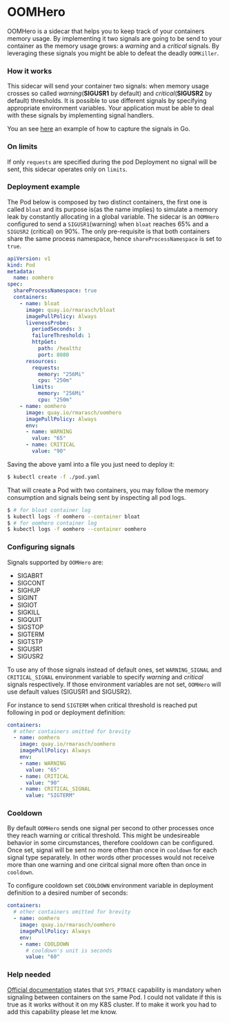 # OOMHero

OOMHero is a sidecar that helps you to keep track of your containers memory
usage. By implementing it two signals are going to be send to your container
as the memory usage grows: a _warning_ and a _critical_ signals. By leveraging
these signals you might be able to defeat the deadly `OOMKiller`.

### How it works

This sidecar will send your container two signals: when memory usage crosses
so called _warning_(**SIGUSR1** by default) and _critical_(**SIGUSR2** by default) thresholds. 
It is possible to use different signals by specifying appropriate environment variables.
Your application must be able to deal with these signals by implementing
signal handlers.

You an see [here](https://github.com/ricardomaraschini/oomhero/blob/master/cmd/bloat/main.go)
an example of how to capture the signals in Go.

### On limits

If only `requests` are specified during the pod Deployment no signal will be
sent, this sidecar operates only on `limits`.

### Deployment example

The Pod below is composed by two distinct containers, the first one is called
`bloat` and its purpose is(as the name implies) to simulate a memory leak by
constantly allocating in a global variable. The sidecar is an `OOMHero` 
configured to send a `SIGUSR1`(warning) when `bloat` reaches 65% and a `SIGUSR2`
(critical) on 90%. The only pre-requisite is that both containers share the same
process namespace, hence `shareProcessNamespace` is set to `true`.


```yaml
apiVersion: v1
kind: Pod
metadata:
  name: oomhero
spec:
  shareProcessNamespace: true
  containers:
    - name: bloat
      image: quay.io/rmarasch/bloat
      imagePullPolicy: Always
      livenessProbe:
        periodSeconds: 3
        failureThreshold: 1
        httpGet:
          path: /healthz
          port: 8080
      resources:
        requests:
          memory: "256Mi"
          cpu: "250m"
        limits:
          memory: "256Mi"
          cpu: "250m"
    - name: oomhero
      image: quay.io/rmarasch/oomhero
      imagePullPolicy: Always
      env:
      - name: WARNING
        value: "65"
      - name: CRITICAL
        value: "90" 
```

Saving the above yaml into a file you just need to deploy it:

```bash
$ kubectl create -f ./pod.yaml
```

That will create a Pod with two containers, you may follow the memory consumption
and signals being sent by inspecting all pod logs.

```bash
$ # for bloat container log
$ kubectl logs -f oomhero --container bloat
$ # for oomhero container log
$ kubectl logs -f oomhero --container oomhero 
```

### Configuring signals
Signals supported by `OOMHero` are:
- SIGABRT
- SIGCONT
- SIGHUP
- SIGINT
- SIGIOT
- SIGKILL
- SIGQUIT
- SIGSTOP
- SIGTERM
- SIGTSTP
- SIGUSR1
- SIGUSR2

To use any of those signals instead of default ones, set `WARNING_SIGNAL` and `CRITICAL_SIGNAL`
environment variable to specify _warning_ and _critical_ signals respectively.
If those environment variables are not set, `OOMHero` will use default values (SIGUSR1 and SIGUSR2).

For instance to send `SIGTERM` when critical threshold is reached put following in pod or deployment definition:

```yaml
containers:
  # other containers omitted for brevity
  - name: oomhero
    image: quay.io/rmarasch/oomhero
    imagePullPolicy: Always
    env:
    - name: WARNING
      value: "65"
    - name: CRITICAL
      value: "90"
    - name: CRITICAL_SIGNAL
      value: "SIGTERM"
```

### Cooldown

By default `OOMHero` sends one signal per second to other processes once they reach warning or critical threshold.
This might be undesireable behavior in some circumstances, therefore cooldown can be configured.
Once set, signal will be sent no more often than once in `cooldown` for each signal type separately.
In other words other processes would not receive more than one warning and one ciritcal signal more often than once in `cooldown`.

To configure cooldown set `COOLDOWN` environment variable in deployment definition to a desired number of seconds:
```yaml
containers:
  # other containers omitted for brevity
  - name: oomhero
    image: quay.io/rmarasch/oomhero
    imagePullPolicy: Always
    env:
    - name: COOLDOWN
      # cooldown's unit is seconds
      value: "60"
```

### Help needed

[Official documentation](https://kubernetes.io/docs/tasks/configure-pod-container/share-process-namespace/)
states that `SYS_PTRACE` capability is mandatory when signaling between containers
on the same Pod. I could not validate if this is true as it works without it on my
K8S cluster. If to make it work you had to add this capability please let me know.
